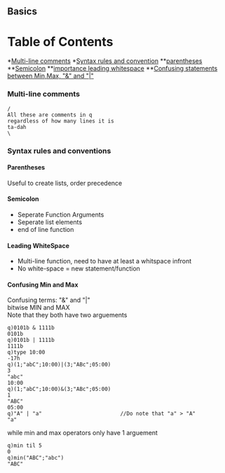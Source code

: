 ## Basics

Table of Contents
=================

*[Multi-line comments](#multi-line-comments)
*[Syntax rules and convention](#syntax-rules-and-conventions)
    **[parentheses](#parentheses)
    **[Semicolon](#semicolon)
    **[importance leading whitespace](#leading-whitespace)
    **[Confusing statements between Min,Max, "&" and "|"](#confusing-min-and-max)



### Multi-line comments
```
/
All these are comments in q
regardless of how many lines it is
ta-dah
\
```

### Syntax rules and conventions
#### Parentheses
Useful to create lists, order precedence
#### Semicolon
* Seperate Function Arguments
* Seperate list elements
* end of line function

#### Leading WhiteSpace
* Multi-line function, need to have at least a whitspace infront  
* No white-space = new statement/function

#### Confusing Min and Max
Confusing terms: "&" and "|"  
bitwise MIN and MAX  
Note that they both have two arguements
```
q)0101b & 1111b
0101b
q)0101b | 1111b 
1111b
q)type 10:00 
-17h
q)(1;"abC";10:00)|(3;"ABc";05:00)
3
"abc"
10:00
q)(1;"abC";10:00)&(3;"ABc";05:00) 
1
"ABC"
05:00
q)"A" | "a"                         //Do note that "a" > "A"
"a"
```
while min and max operators only have 1 arguement
```
q)min til 5
0
q)min("ABC";"abc")
"ABC"
```

